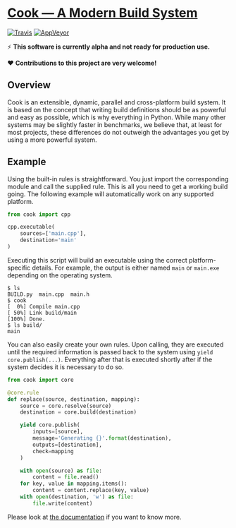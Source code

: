 # [Cook — A Modern Build System](https://getcook.org/)

[![Travis](https://api.travis-ci.org/jachris/cook.svg)](https://travis-ci.org/jachris/cook)
[![AppVeyor](https://ci.appveyor.com/api/projects/status/github/jachris/cook?svg=true)](https://ci.appveyor.com/project/jachris/cook)

:zap: **This software is currently alpha and not ready for production use.**

:heart: **Contributions to this project are very welcome!**


## Overview

Cook is an extensible, dynamic, parallel and cross-platform
build system. It is based on the concept that writing build definitions should
be as powerful and easy as possible, which is why everything in Python. While
many other systems may be slightly faster in benchmarks, we believe that, at
least for most projects, these differences do not outweigh the advantages you
get by using a more powerful system.


## Example

Using the built-in rules is straightforward. You just import the corresponding
module and call the supplied rule. This is all you need to get a working build
going. The following example will automatically work on any supported platform.

```python
from cook import cpp

cpp.executable(
    sources=['main.cpp'],
    destination='main'
)
```

Executing this script will build an executable using the correct
platform-specific details. For example, the output is either named `main` or
`main.exe` depending on the operating system.

```
$ ls
BUILD.py  main.cpp  main.h
$ cook
[  0%] Compile main.cpp
[ 50%] Link build/main
[100%] Done.
$ ls build/
main
```

You can also easily create your own rules. Upon calling, they are executed
until the required information is passed back to the system using
`yield core.publish(...)`. Everything after that is executed shortly after if
the system decides it is necessary to do so.

```python
from cook import core

@core.rule
def replace(source, destination, mapping):
    source = core.resolve(source)
    destination = core.build(destination)

    yield core.publish(
        inputs=[source],
        message='Generating {}'.format(destination),
        outputs=[destination],
        check=mapping
    )

    with open(source) as file:
        content = file.read()
    for key, value in mapping.items():
        content = content.replace(key, value)
    with open(destination, 'w') as file:
        file.write(content)
```

Please look at [the documentation](https://getcook.org/docs/) if you want to
know more.
